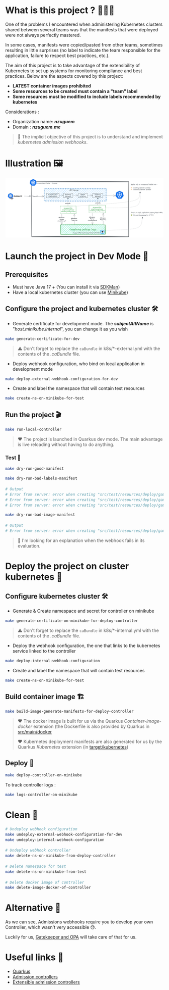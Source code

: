 # What is this project ? 🤷🏽‍♂️
One of the problems I encountered when administering Kubernetes clusters shared between several teams was that the manifests that were deployed were not always perfectly mastered.

In some cases, manifests were copied/pasted from other teams, sometimes resulting in little surprises (no label to indicate the team responsible for the application, failure to respect best practices, etc.).

The aim of this project is to take advantage of the extensibility of Kubernetes to set up systems for monitoring compliance and best practices.
Below are the aspects covered by this project: 
- **LATEST container images prohibited**
- **Some resources to be created must contain a "team" label**
- **Some resources must be modified to include labels recommended by kubernetes**

Considerations :
- Organization name: **_nzuguem_**
- Domain : **_nzuguem.me_**
> 🎯 The implicit objective of this project is to understand and implement _kubernetes admission webhooks_.
# Illustration 🖼️
![](docs/images/webhook-admission-controller-illustration.png)

# Launch the project in Dev Mode 🚀

## Prerequisites
- Must have Java 17 + (You can install it via [SDKMan][sdkman-doc])
- Have a local kubernetes cluster (you can use [Minikube][minikube-install])

## Configure the project and kubernetes cluster 🛠️
- Generate certificate for development mode. The **_subjectAltName_** is "_host.minikube.internal_", you can change it as you wish
```bash
make generate-certificate-for-dev
```
> ⚠️ Don't forget to replace the `caBundle` in k8s/*-external.yml with the contents of the _.caBundle_ file.

- Deploy webhook configuration, who bind on local application in development mode
```bash
make deploy-external-webhook-configuration-for-dev
```

- Create and label the namespace that will contain test resources
```bash
make create-ns-on-minikube-for-test
```

## Run the project 🎬
```bash
make run-local-controller
```
> ❤️ The project is launched in Quarkus dev mode. The main advantage is live reloading without having to do anything.

### Test 🧪
```bash
make dry-run-good-manifest
```

```bash
make dry-run-bad-labels-manifest

# Output
# Error from server: error when creating "src/test/resources/deploy/game-2048-bad-labels.yml": admission webhook "labels-policy.nzuguem.me" denied the request without explanation
# Error from server: error when creating "src/test/resources/deploy/game-2048-bad-labels.yml": admission webhook "labels-policy.nzuguem.me" denied the request without explanation
# Error from server: error when creating "src/test/resources/deploy/game-2048-bad-labels.yml": admission webhook "labels-policy.nzuguem.me" denied the request without explanation
```

```bash
make dry-run-bad-image-manifest

# Output
# Error from server: error when creating "src/test/resources/deploy/game-2048-bad-image.yml": admission webhook "image-policy.nzuguem.me" denied the request without explanation
```

> 🚧 I'm looking for an explanation when the webhook fails in its evaluation.

# Deploy the project on cluster kubernetes 🛫

## Configure kubernetes cluster 🛠️
- Generate & Create namespace  and secret for controller on minikube
```bash
make generate-certificate-on-minikube-for-deploy-controller
```
> ⚠️ Don't forget to replace the `caBundle` in k8s/*-internal.yml with the contents of the _.caBundle_ file.

- Deploy the webhook configuration, the one that links to the kubernetes service linked to the controller
```bash
make deploy-internal-webhook-configuration
```
- Create and label the namespace that will contain test resources
```bash
make create-ns-on-minikube-for-test
```
## Build container image 🏗️
```bash
make build-image-generate-manifests-for-deploy-controller
```

> ❤️ The docker image is built for us via the Quarkus _Container-image-docker_ extension (the Dockerfile is also provided by Quarkus in [src/main/docker](src/main/docker)
>
> ❤️ Kubernetes deployment manifests are also generated for us by the Quarkus _Kubernetes_ extension (in [target/kubernetes](target/kubernetes))

## Deploy 🚀
```bash
make deploy-controller-on-minikube
```

To track controller logs :
```bash
make logs-controller-on-minikube
```

# Clean 🧹
```bash
# Undeploy webhook configuration
make undeploy-external-webhook-configuration-for-dev
make undeploy-internal-webhook-configuration

# Undeploy webhook controller
make delete-ns-on-minikube-from-deploy-controller

# Delete namespace for test
make delete-ns-on-minikube-from-test

# Delete docker image of controller
make delete-image-docker-of-controller
```
# Alternative 🙂
As we can see, Admissions webhooks require you to develop your own Controller, which wasn't very accessible 😓.

Luckily for us, [Gatekeeper and OPA][gatekeeper-opa-doc] will take care of that for us.
# Useful links 🔗
- [Quarkus][quarkus-doc]
- [Admission controllers][admission-controllers-doc]
- [Extensible admission controllers][extensible-admission-controllers-doc]

<!-- Links -->
[quarkus-doc]: https://quarkus.io/
[extensible-admission-controllers-doc]: https://kubernetes.io/docs/reference/access-authn-authz/extensible-admission-controllers/
[admission-controllers-doc]: https://kubernetes.io/docs/reference/access-authn-authz/extensible-admission-controllers/
[sdkman-doc]: https://sdkman.io/
[minikube-install]: https://minikube.sigs.k8s.io/docs/start/
[gatekeeper-opa-doc]: https://open-policy-agent.github.io/gatekeeper/website/docs/

